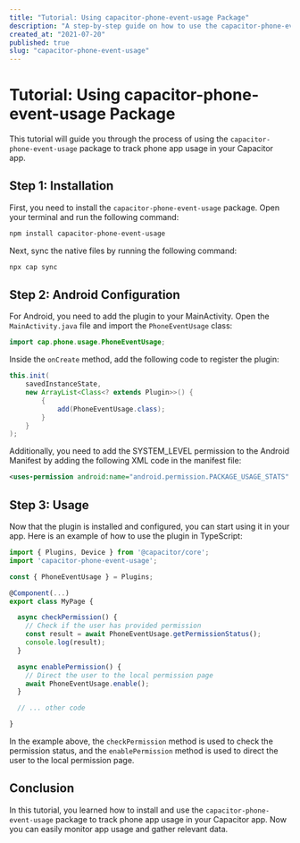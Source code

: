 ```yaml
---
title: "Tutorial: Using capacitor-phone-event-usage Package"
description: "A step-by-step guide on how to use the capacitor-phone-event-usage package to track phone app usage in your Capacitor app."
created_at: "2021-07-20"
published: true
slug: "capacitor-phone-event-usage"
---
```


# Tutorial: Using capacitor-phone-event-usage Package

This tutorial will guide you through the process of using the `capacitor-phone-event-usage` package to track phone app usage in your Capacitor app. 

## Step 1: Installation

First, you need to install the `capacitor-phone-event-usage` package. Open your terminal and run the following command:

```bash
npm install capacitor-phone-event-usage
```

Next, sync the native files by running the following command:

```bash
npx cap sync
```

## Step 2: Android Configuration

For Android, you need to add the plugin to your MainActivity. Open the `MainActivity.java` file and import the `PhoneEventUsage` class:

```java
import cap.phone.usage.PhoneEventUsage;
```

Inside the `onCreate` method, add the following code to register the plugin:
```java
this.init(
    savedInstanceState,
    new ArrayList<Class<? extends Plugin>>() {
        {
            add(PhoneEventUsage.class);
        }
    }
);
```

Additionally, you need to add the SYSTEM_LEVEL permission to the Android Manifest by adding the following XML code in the manifest file:

```xml
<uses-permission android:name="android.permission.PACKAGE_USAGE_STATS" tools:ignore="ProtectedPermissions"/>
```

## Step 3: Usage

Now that the plugin is installed and configured, you can start using it in your app. Here is an example of how to use the plugin in TypeScript:

```typescript
import { Plugins, Device } from '@capacitor/core';
import 'capacitor-phone-event-usage';

const { PhoneEventUsage } = Plugins;

@Component(...)
export class MyPage {

  async checkPermission() {
    // Check if the user has provided permission
    const result = await PhoneEventUsage.getPermissionStatus();
    console.log(result);
  }

  async enablePermission() {
    // Direct the user to the local permission page
    await PhoneEventUsage.enable();
  }

  // ... other code

}
```

In the example above, the `checkPermission` method is used to check the permission status, and the `enablePermission` method is used to direct the user to the local permission page.

## Conclusion

In this tutorial, you learned how to install and use the `capacitor-phone-event-usage` package to track phone app usage in your Capacitor app. Now you can easily monitor app usage and gather relevant data.